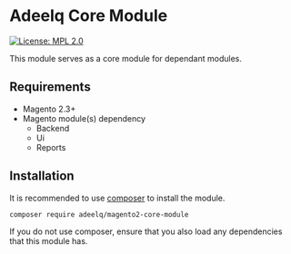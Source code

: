 Adeelq Core Module
 ======
 
[![License: MPL 2.0](https://img.shields.io/badge/License-MPL%202.0-brightgreen.svg)](LICENSE)

This module serves as a core module for dependant modules.

## Requirements

- Magento 2.3+
- Magento module(s) dependency
    - Backend
    - Ui
    - Reports

## Installation

It is recommended to use [composer](https://getcomposer.org) to install the module.

```bash
composer require adeelq/magento2-core-module
```
If you do not use composer, ensure that you also load any dependencies that this module has.
